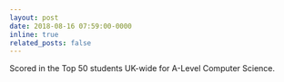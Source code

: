```yaml
---
layout: post
date: 2018-08-16 07:59:00-0000
inline: true
related_posts: false
---
```


Scored in the Top 50 students UK-wide for A-Level Computer Science.
